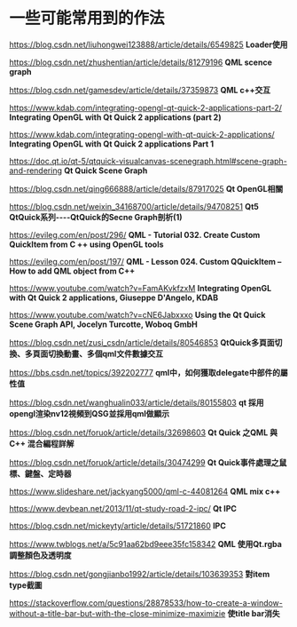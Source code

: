 # 一些可能常用到的作法

https://blog.csdn.net/liuhongwei123888/article/details/6549825 **Loader使用**

https://blog.csdn.net/zhushentian/article/details/81279196 **QML scence graph**

https://blog.csdn.net/gamesdev/article/details/37359873 **QML c++交互**

https://www.kdab.com/integrating-opengl-qt-quick-2-applications-part-2/ **Integrating OpenGL with Qt Quick 2 applications (part 2)**

https://www.kdab.com/integrating-opengl-with-qt-quick-2-applications/ **Integrating OpenGL with Qt Quick 2 applications
Part 1**

https://doc.qt.io/qt-5/qtquick-visualcanvas-scenegraph.html#scene-graph-and-rendering **Qt Quick Scene Graph**

https://blog.csdn.net/qing666888/article/details/87917025 **Qt OpenGL相關**

https://blog.csdn.net/weixin_34168700/article/details/94708251 **Qt5 QtQuick系列----QtQuick的Secne Graph剖析(1)**

https://evileg.com/en/post/296/ **QML - Tutorial 032. Create Custom QuickItem from C ++ using OpenGL tools**

https://evileg.com/en/post/197/ **QML - Lesson 024. Custom QQuickItem – How to add QML object from C++**

https://www.youtube.com/watch?v=FamAKvkfzxM **Integrating OpenGL with Qt Quick 2 applications, Giuseppe D'Angelo, KDAB**

https://www.youtube.com/watch?v=cNE6Jabxxxo **Using the Qt Quick Scene Graph API, Jocelyn Turcotte, Woboq GmbH**

https://blog.csdn.net/zusi_csdn/article/details/80546853 **QtQuick多頁面切換、多頁面切換動畫、多個qml文件數據交互**

https://bbs.csdn.net/topics/392202777 **qml中，如何獲取delegate中部件的屬性值**

https://blog.csdn.net/wanghualin033/article/details/80155803 **qt 採用opengl渲染nv12視頻到QSG並採用qml做顯示**

https://blog.csdn.net/foruok/article/details/32698603 **Qt Quick 之QML 與C++ 混合編程詳解**

https://blog.csdn.net/foruok/article/details/30474299 **Qt Quick事件處理之鼠標、鍵盤、定時器**

https://www.slideshare.net/jackyang5000/qml-c-44081264 **QML mix c++**

https://www.devbean.net/2013/11/qt-study-road-2-ipc/ **Qt IPC**

https://blog.csdn.net/mickeyty/article/details/51721860 **IPC**

https://www.twblogs.net/a/5c91aa62bd9eee35fc158342 **QML 使用Qt.rgba調整顏色及透明度**

https://blog.csdn.net/gongjianbo1992/article/details/103639353 **對item type截圖**

https://stackoverflow.com/questions/28878533/how-to-create-a-window-without-a-title-bar-but-with-the-close-minimize-maximizie **使title bar消失**

